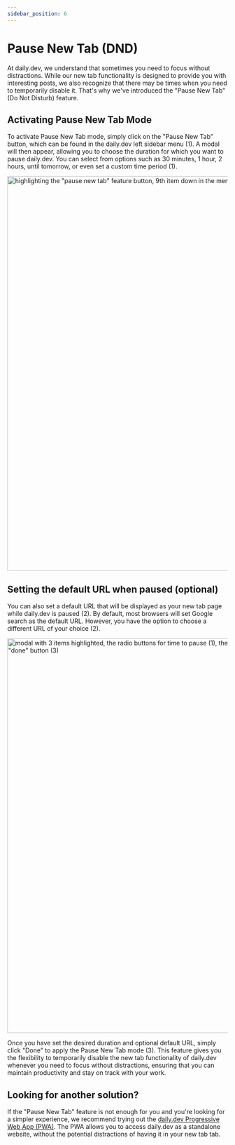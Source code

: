 ```yaml
---
sidebar_position: 6
---
```


# Pause New Tab (DND)

At daily.dev, we understand that sometimes you need to focus without distractions. While our new tab functionality is designed to provide you with interesting posts, we also recognize that there may be times when you need to temporarily disable it. That's why we've introduced the "Pause New Tab" (Do Not Disturb) feature.

## Activating Pause New Tab Mode

To activate Pause New Tab mode, simply click on the "Pause New Tab" button, which can be found in the daily.dev left sidebar menu (1). A modal will then appear, allowing you to choose the duration for which you want to pause daily.dev. You can select from options such as 30 minutes, 1 hour, 2 hours, until tomorrow, or even set a custom time period (1).

<img src="https://daily-now-res.cloudinary.com/image/upload/v1663400467/docs-v2/pause-new-tab-1.jpg" alt='highlighting the "pause new tab" feature button, 9th item down in the menu (item 1)' width="900" height="900" />

## Setting the default URL when paused (optional)

You can also set a default URL that will be displayed as your new tab page while daily.dev is paused (2). By default, most browsers will set Google search as the default URL. However, you have the option to choose a different URL of your choice (2).

<img src="https://daily-now-res.cloudinary.com/image/upload/v1663400467/docs-v2/pause-new-tab-2.jpg" alt='modal with 3 items highlighted, the radio buttons for time to pause (1), the default URL input above the radio buttons (2) and the "done" button (3)' width="900" height="900" loading="lazy"/>

Once you have set the desired duration and optional default URL, simply click "Done" to apply the Pause New Tab mode (3). This feature gives you the flexibility to temporarily disable the new tab functionality of daily.dev whenever you need to focus without distractions, ensuring that you can maintain productivity and stay on track with your work.

## Looking for another solution?

If the "Pause New Tab" feature is not enough for you and you're looking for a simpler experience, we recommend trying out the [daily.dev Progressive Web App (PWA)](../getting-started/pwa.md). The PWA allows you to access daily.dev as a standalone website, without the potential distractions of having it in your new tab tab. 

